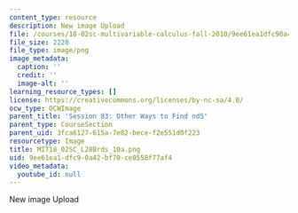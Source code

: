 ```yaml
---
content_type: resource
description: New image Upload
file: /courses/18-02sc-multivariable-calculus-fall-2010/9ee61ea1dfc90a42bf70ce0558f77af4_MIT18_02SC_L28Brds_10a.png
file_size: 2220
file_type: image/png
image_metadata:
  caption: ''
  credit: ''
  image-alt: ''
learning_resource_types: []
license: https://creativecommons.org/licenses/by-nc-sa/4.0/
ocw_type: OCWImage
parent_title: 'Session 83: Other Ways to Find ndS'
parent_type: CourseSection
parent_uid: 3fca6127-615a-7e82-bece-f2e551d0f223
resourcetype: Image
title: MIT18_02SC_L28Brds_10a.png
uid: 9ee61ea1-dfc9-0a42-bf70-ce0558f77af4
video_metadata:
  youtube_id: null
---
```

New image Upload